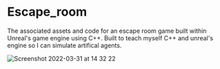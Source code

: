 # Escape_room

The associated assets and code for an escape room game built within Unreal's game engine using C++. Built to teach myself C++ and unreal's engine so I can simulate artifical agents. 

![Screenshot 2022-03-31 at 14 32 22](https://user-images.githubusercontent.com/22481774/161066862-041dde97-e3b4-4ddc-8fac-e2d84a370b25.png)
